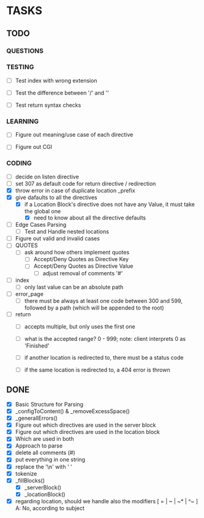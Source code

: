 # TASKS

## TODO
### QUESTIONS


### TESTING
- [ ] Test index with wrong extension
- [ ] Test the difference between '/' and '\'
- [ ] Test return syntax checks


### LEARNING
- [ ] Figure out meaning/use case of each directive
- [ ] Figure out CGI


### CODING
- [ ] decide on listen directive
- [ ] set 307 as default code for return directive / redirection
- [x] throw error in case of duplicate location _prefix
- [x] give dafaults to all the directives
  - [x] if a Location Block's directive does not have any Value, it must take the global one
    - [x] need to know about all the directive defaults
- [ ] Edge Cases Parsing
  - [ ] Test and Handle nested locations
- [ ] Figure out valid and invalid cases
- [ ] QUOTES
  - [ ] ask around how others implement quotes
    - [ ] Accept/Deny Quotes as Directive Key
    - [ ] Accept/Deny Quotes as Directive Value
        - [ ] adjust removal of comments '#'
- [ ] index
  - [ ] only last value can be an absolute path
- [ ] error_page
  - [ ] there must be always at least one code between 300 and 599, followed by a path (which will be appended to the root)
- [ ] return
  - [ ] accepts multiple, but only uses the first one
  - [ ] what is the accepted range? 0 - 999; note: client interprets 0 as 'Finished'
  - [ ] if another location is redirected to, there must be a status code
  - [ ] if the same location is redirected to, a 404 error is thrown


## DONE
- [x] Basic Structure for Parsing
- [x] _configToContent() & _removeExcessSpace()
- [x] _generallErrors()
- [x] Figure out which directives are used in the server block
- [x] Figure out which directives are used in the location block
- [x] Which are used in both
- [x] Approach to parse
-	[x] delete all comments (#)
-	[x] put everything in one string
-	[x] replace the '\n' with ' '
-	[x] tokenize
-	[X] _fillBlocks()
	- [X] _serverBlock()
	- [X] _locationBlock()
- [x] regarding location, should we handle also the modifiers [ = | ~ | ~* | ^~ ]
		A: No, according to subject